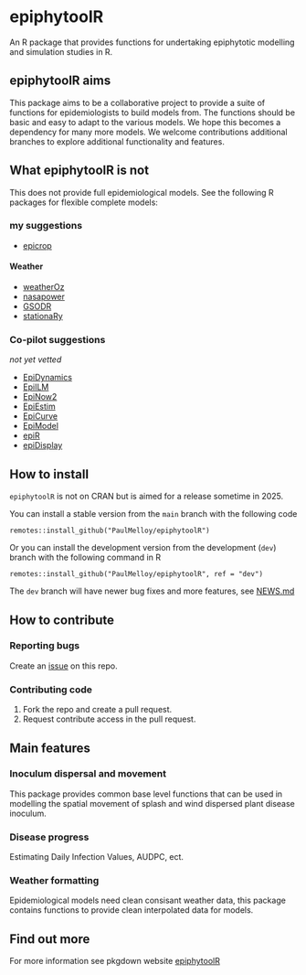 # epiphytoolR

An R package that provides functions for undertaking epiphytotic modelling
and simulation studies in R.

## epiphytoolR aims

This package aims to be a collaborative project to provide a suite of functions
for epidemiologists to build models from. 
The functions should be basic and easy to adapt to the various models.
We hope this becomes a dependency for many more models. 
We welcome contributions additional branches to explore additional functionality
and features.  

## What epiphytoolR is not  
This does not provide full epidemiological models. 
See the following R packages for flexible complete models:

### my suggestions
- [epicrop](https://codeberg.org/adamhsparks/epicrop)

#### Weather
- [weatherOz](https://github.com/ropensci/weatherOz)  
- [nasapower](https://github.com/ropensci/nasapower)  
- [GSODR](https://github.com/ropensci/GSODR)  
- [stationaRy](https://github.com/rich-iannone/stationaRy)


### Co-pilot suggestions  
*not yet vetted*  
- [EpiDynamics](https://cran.r-project.org/web/packages/EpiDynamics/index.html)
- [EpiILM](https://github.com/waleedalmutiry/EpiILM)
- [EpiNow2](https://cran.r-project.org/web/packages/EpiNow2/index.html)
- [EpiEstim](https://cran.r-project.org/web/packages/EpiEstim/index.html)
- [EpiCurve](https://cran.r-project.org/web/packages/EpiCurve/index.html)
- [EpiModel](https://cran.r-project.org/web/packages/EpiModel/index.html)
- [epiR](https://cran.r-project.org/web/packages/epiR/index.html)
- [epiDisplay](https://cran.r-project.org/web/packages/epiDisplay/index.html)


## How to install
`epiphytoolR` is not on CRAN but is aimed for a release sometime in 2025.

You can install a stable version from the `main` branch with the following code
```
remotes::install_github("PaulMelloy/epiphytoolR")
```

Or you can install the development version from the development (`dev`) branch 
with the following command in R

```
remotes::install_github("PaulMelloy/epiphytoolR", ref = "dev")
```

The `dev` branch will have newer bug fixes and more features, 
see [NEWS.md](https://github.com/PaulMelloy/epiphytoolR/blob/dev/NEWS.md)


## How to contribute
### Reporting bugs 
Create an [issue](https://github.com/PaulMelloy/epiphytoolR/issues) on this repo.

### Contributing code
 1. Fork the repo and create a pull request.  
 2. Request contribute access in the pull request.  

## Main features  
### Inoculum dispersal and movement
This package provides common base level functions that can be used in modelling
the spatial movement of splash and wind dispersed plant disease inoculum.

### Disease progress  
Estimating Daily Infection Values, AUDPC, ect.


### Weather formatting
Epidemiological models need clean consisant weather data, this package contains
functions to provide clean interpolated data for models.

## Find out more
For more information see pkgdown website [epiphytoolR](https://paul.melloy.github.io/epiphytoolR/)

